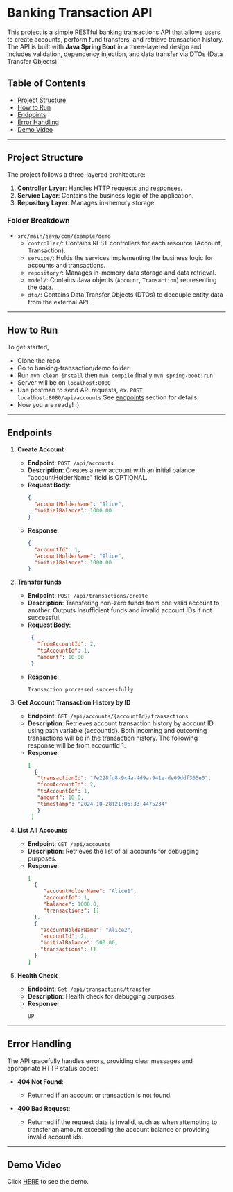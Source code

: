 # Banking Transaction API

This project is a simple RESTful banking transactions API that allows users to create accounts, perform fund transfers, and retrieve transaction history. The API is built with **Java Spring Boot** in a three-layered design and includes validation, dependency injection, and data transfer via DTOs (Data Transfer Objects).

## Table of Contents
- [Project Structure](#project-structure)
- [How to Run](#how-to-run)
- [Endpoints](#endpoints)
- [Error Handling](#error-handling)
- [Demo Video](#demo-video)

---

## Project Structure

The project follows a three-layered architecture:
1. **Controller Layer**: Handles HTTP requests and responses.
2. **Service Layer**: Contains the business logic of the application.
3. **Repository Layer**: Manages in-memory storage.

### Folder Breakdown

- `src/main/java/com/example/demo`
  - `controller/`: Contains REST controllers for each resource (Account, Transaction).
  - `service/`: Holds the services implementing the business logic for accounts and transactions.
  - `repository/`: Manages in-memory data storage and data retrieval.
  - `model/`: Contains Java objects (`Account`, `Transaction`) representing the data.
  - `dto/`: Contains Data Transfer Objects (DTOs) to decouple entity data from the external API.
  
---

## How to Run
To get started,
- Clone the repo
- Go to banking-transaction/demo folder
- Run `mvn clean install` then `mvn compile` finally `mvn spring-boot:run`
- Server will be on `localhost:8080`
- Use postman to send API requests, ex. `POST localhost:8080/api/accounts` See [endpoints](#endpoints) section for details.
- Now you are ready! :)

---

## Endpoints

1. **Create Account**
   - **Endpoint**: `POST /api/accounts`
   - **Description**: Creates a new account with an initial balance. "accountHolderName" field is OPTIONAL.
   - **Request Body**:
     ```json
     {
       "accountHolderName": "Alice",
       "initialBalance": 1000.00
     }
     ```
   - **Response**:
     ```json
     {
       "accountId": 1,
       "accountHolderName": "Alice",
       "initialBalance": 1000.00
     }
     ```

2. **Transfer funds**
   - **Endpoint**: `POST /api/transactions/create`
   - **Description**: Transfering non-zero funds from one valid account to another. Outputs Insufficient funds and invalid account IDs if not successful.
   - **Request Body**:
     ```json
      {
        "fromAccountId": 2,
        "toAccountId": 1,
        "amount": 10.00
      }
     ```
   - **Response**:
     ```
     Transaction processed successfully
     ```

3. **Get Account Transaction History by ID**
   - **Endpoint**: `GET /api/accounts/{accountId}/transactions`
   - **Description**: Retrieves account transaction history by account ID using path variable {accountId}. Both incoming and outcoming transactions will be in the transaction history. The following response will be from accountId 1.
   - **Response**:
     ```json
     [
       {
        "transactionId": "7e228fd8-9c4a-4d9a-941e-de09ddf365e0",
        "fromAccountId": 2,
        "toAccountId": 1,
        "amount": 10.0,
        "timestamp": "2024-10-28T21:06:33.4475234"
        }  
      ]
     ```

4. **List All Accounts**
   - **Endpoint**: `GET /api/accounts`
   - **Description**: Retrieves the list of all accounts for debugging purposes.
   - **Response**:
     ```json
     [
       {
          "accountHolderName": "Alice1",
          "accountId": 1,
          "balance": 1000.0,
          "transactions": []
       },
       {
         "accountHolderName": "Alice2",
         "accountId": 2,
         "initialBalance": 500.00,
         "transactions": []
       }
     ]
     ```
5. **Health Check**
   - **Endpoint**: `Get /api/transactions/transfer`
   - **Description**: Health check for debugging purposes.
   - **Response**:
     ```
     UP
     ```
     
---

## Error Handling

The API gracefully handles errors, providing clear messages and appropriate HTTP status codes:

- **404 Not Found**: 
  - Returned if an account or transaction is not found.

- **400 Bad Request**: 
  - Returned if the request data is invalid, such as when attempting to transfer an amount exceeding the account balance or providing invalid account ids.

---

## Demo Video
Click [HERE]() to see the demo.
